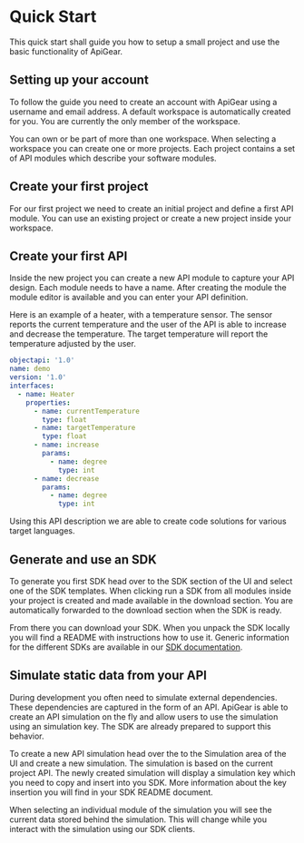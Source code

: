 # Quick Start

This quick start shall guide you how to setup a small project and use the basic functionality of ApiGear.

## Setting up your account

To follow the guide you need to create an account with ApiGear using a username and email address. A default workspace is automatically created for you. You are currently the only member of the workspace.

You can own or be part of more than one workspace. When selecting a workspace you can create one or more projects. Each project contains a set of API modules which describe your software modules.

## Create your first project

For our first project we need to create an initial project and define a first API module. You can use an existing project or create a new project inside your workspace.



## Create your first API

Inside the new project you can create a new API module to capture your API design. Each module needs to have a name. After creating the module the module editor is available and you can enter your API definition.

Here is an example of a heater, with a temperature sensor. The sensor reports the current temperature and the user of the API is able to increase and decrease the temperature. The target temperature will report the temperature adjusted by the user.

```yml
objectapi: '1.0'
name: demo
version: '1.0'
interfaces:
  - name: Heater
    properties:
      - name: currentTemperature
        type: float
      - name: targetTemperature
        type: float
      - name: increase
        params:
          - name: degree
            type: int
      - name: decrease
        params:
          - name: degree
            type: int
```

Using this API description we are able to create code solutions for various target languages.

## Generate and use an SDK

To generate you first SDK head over to the SDK section of the UI and select one of the SDK templates. When clicking run a SDK from all modules inside your project is created and made available in the download section. You are automatically forwarded to the download section when the SDK is ready.

From there you can download your SDK. When you unpack the SDK locally you will find a README with instructions how to use it. Generic information for the different SDKs are available in our [SDK documentation](../reference).

## Simulate static data from your API

During development you often need to simulate external dependencies. These dependencies are captured in the form of an API. ApiGear is able to create an API simulation on the fly and allow users to use the simulation using an simulation key. The SDK are already prepared to support this behavior. 

To create a new API simulation head over the to the Simulation area of the UI and create a new simulation. The simulation is based on the current project API. The newly created simulation will display a simulation key which you need to copy and insert into you SDK. More information about the key insertion you will find in your SDK README document.

When selecting an individual module of the simulation you will see the current data stored behind the simulation. This will change while you interact with the simulation using our SDK clients.



